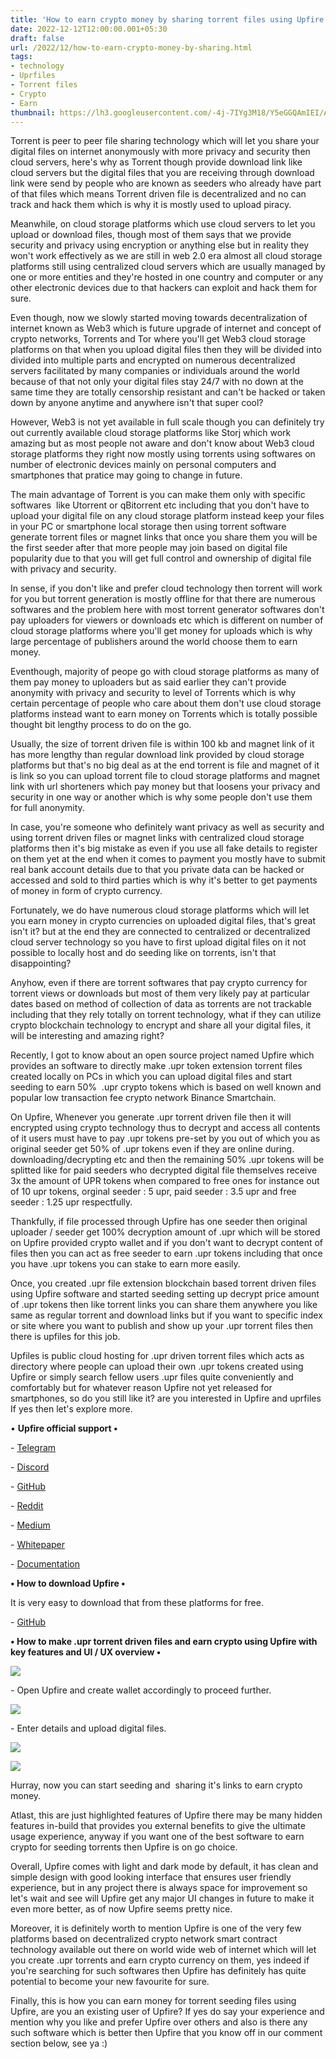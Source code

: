 ```yaml
---
title: 'How to earn crypto money by sharing torrent files using Upfire. '
date: 2022-12-12T12:00:00.001+05:30
draft: false
url: /2022/12/how-to-earn-crypto-money-by-sharing.html
tags: 
- technology
- Uprfiles
- Torrent files
- Crypto
- Earn
thumbnail: https://lh3.googleusercontent.com/-4j-7IYg3M18/Y5eGGQAmIEI/AAAAAAAAPu0/w9JwpgzVmbE7BuNMh8vPCfAJCjVR5P_EACNcBGAsYHQ/s1600/1670874645769722-0.png
---
```


  

Torrent is peer to peer file sharing technology which will let you share your digital files on internet anonymously with more privacy and security then cloud servers, here's why as Torrent though provide download link like cloud servers but the digital files that you are receiving through download link were send by people who are known as seeders who already have part of that files which means Torrent driven file is decentralized and no can track and hack them which is why it is mostly used to upload piracy.

Meanwhile, on cloud storage platforms which use cloud servers to let you upload or download files, though most of them says that we provide security and privacy using encryption or anything else but in reality they won't work effectively as we are still in web 2.0 era almost all cloud storage platforms still using centralized cloud servers which are usually managed by one or more entities and they're hosted in one country and computer or any other electronic devices due to that hackers can exploit and hack them for sure.

Even though, now we slowly started moving towards decentralization of internet known as Web3 which is future upgrade of internet and concept of crypto networks, Torrents and Tor where you'll get Web3 cloud storage platforms on that when you upload digital files then they will be divided into divided into multiple parts and encrypted on numerous decentralized servers facilitated by many companies or individuals around the world because of that not only your digital files stay 24/7 with no down at the same time they are totally censorship resistant and can't be hacked or taken down by anyone anytime and anywhere isn't that super cool?

However, Web3 is not yet available in full scale though you can definitely try out currently available cloud storage platforms like Storj which work amazing but as most people not aware and don't know about Web3 cloud storage platforms they right now mostly using torrents using softwares on number of electronic devices mainly on personal computers and smartphones that pratice may going to change in future.

The main advantage of Torrent is you can make them only with specific softwares  like Utorrent or qBitorrent etc including that you don't have to upload your digital file on any cloud storage platform instead keep your files in your PC or smartphone local storage then using torrent software generate torrent files or magnet links that once you share them you will be the first seeder after that more people may join based on digital file popularity due to that you will get full control and ownership of digital file with privacy and security.

In sense, if you don't like and prefer cloud technology then torrent will work for you but torrent generation is mostly offline for that there are numerous softwares and the problem here with most torrent generator softwares don't pay uploaders for viewers or downloads etc which is different on number of cloud storage platforms where you'll get money for uploads which is why large percentage of publishers around the world choose them to earn money.

Eventhough, majority of peope go with cloud storage platforms as many of them pay money to uploaders but as said earlier they can't provide anonymity with privacy and security to level of Torrents which is why certain percentage of people who care about them don't use cloud storage platforms instead want to earn money on Torrents which is totally possible thought bit lengthy process to do on the go.

Usually, the size of torrent driven file is within 100 kb and magnet link of it has more lengthy than regular download link provided by cloud storage platforms but that's no big deal as at the end torrent is file and magnet of it is link so you can upload torrent file to cloud storage platforms and magnet link with url shorteners which pay money but that loosens your privacy and security in one way or another which is why some people don't use them for full anonymity.

In case, you're someone who definitely want privacy as well as security and using torrent driven files or magnet links with centralized cloud storage platforms then it's big mistake as even if you use all fake details to register on them yet at the end when it comes to payment you mostly have to submit real bank account details due to that you private data can be hacked or accessed and sold to third parties which is why it's better to get payments of money in form of crypto currency.

Fortunately, we do have numerous cloud storage platforms which will let you earn money in crypto currencies on uploaded digital files, that's great isn't it? but at the end they are connected to centralized or decentralized cloud server technology so you have to first upload digital files on it not possible to locally host and do seeding like on torrents, isn't that disappointing?

Anyhow, even if there are torrent softwares that pay crypto currency for torrent views or downloads but most of them very likely pay at particular dates based on method of collection of data as torrents are not trackable including that they rely totally on torrent technology, what if they can utilize crypto blockchain technology to encrypt and share all your digital files, it will be interesting and amazing right?

Recently, I got to know about an open source project named Upfire which provides an software to directly make .upr token extension torrent files created locally on PCs in which you can upload digital files and start seeding to earn 50%  .upr crypto tokens which is based on well known and popular low transaction fee crypto network Binance Smartchain.

On Upfire, Whenever you generate .upr torrent driven file then it will encrypted using crypto technology thus to decrypt and access all contents of it users must have to pay .upr tokens pre-set by you out of which you as original seeder get 50% of .upr tokens even if they are online during. downloading/decrypting etc and then the remaining 50% .upr tokens will be splitted like for paid seeders who decrypted digital file themselves receive 3x the amount of UPR tokens when compared to free ones for instance out of 10 upr tokens, orginal seeder : 5 upr, paid seeder : 3.5 upr and free seeder : 1.25 upr respectfully.

Thankfully, if file processed through Upfire has one seeder then original uploader / seeder get 100% decryption amount of .upr which will be stored on Upfire provided crypto wallet and if you don't want to decrypt content of files then you can act as free seeder to earn .upr tokens including that once you have .upr tokens you can stake to earn more easily.

Once, you created .upr file extension blockchain based torrent driven files using Upfire software and started seeding setting up decrypt price amount of .upr tokens then like torrent links you can share them anywhere you like same as regular torrent and download links but if you want to specific index or site where you want to publish and show up your .upr torrent files then there is upfiles for this job.

Upfiles is public cloud hosting for .upr driven torrent files which acts as directory where people can upload their own .upr tokens created using Upfire or simply search fellow users .upr files quite conveniently and comfortably but for whatever reason Upfire not yet released for smartphones, so do you still like it? are you interested in Upfire and uprfiles If yes then let's explore more.

• **Upfire official support •**

  

\- [Telegram](https://t.me/upfireofficial)

\- [Discord](https://discord.gg/Y9RQGbeeDR)

\- [GitHub](https://github.com/upfiring/upfiring-update/releases)

\- [Reddit](http://reddit.com/r/upfire)

\- [Medium](https://medium.com/upfire/)

\- [Whitepaper](https://upfire.com/whitepaper)

\- [Documentation](https://upfire.com/documentation)

**• How to download Upfire •**

It is very easy to download that from these platforms for free.

  

\- [GitHub](https://github.com/UpfireHQ/upfire-update/releases)

**• How to make .upr torrent driven files and earn crypto using Upfire with key features and UI / UX overview •**

 **![](https://lh3.googleusercontent.com/-fXyIvRbkAIM/Y5eGFjnSw2I/AAAAAAAAPuw/JsuHZpqaVAYP_f6n7uKg0b2A4ibvwJDvgCNcBGAsYHQ/s1600/1670874642291471-1.png)** 

\- Open Upfire and create wallet accordingly to proceed further.

  

 ![](https://lh3.googleusercontent.com/-Vjdw4jXlAoI/Y5eGEpIwoFI/AAAAAAAAPus/QfpRCE1bsGQsFCq4psyru7Ggz0AFvOx0QCNcBGAsYHQ/s1600/1670874638315693-2.png) 

  

\- Enter details and upload digital files.

  

 ![](https://lh3.googleusercontent.com/-XSeGMli-eeo/Y5eGDpnS3KI/AAAAAAAAPuo/We7mAAXdOQQf2M9L2qYQZvuFgFbXqiGDACNcBGAsYHQ/s1600/1670874634757045-3.png) 

  

 ![](https://lh3.googleusercontent.com/-_5Q9CqgE04g/Y5eGCmr_2wI/AAAAAAAAPuk/TtiW6nv8iwcHLbbIYjNhWnVTbxUqMa_GgCNcBGAsYHQ/s1600/1670874630131496-4.png) 

  

Hurray, now you can start seeding and  sharing it's links to earn crypto money.

  

Atlast, this are just highlighted features of Upfire there may be many hidden features in-build that provides you external benefits to give the ultimate usage experience, anyway if you want one of the best software to earn crypto for seeding torrents then Upfire is on go choice.

  

Overall, Upfire comes with light and dark mode by default, it has clean and simple design with good looking interface that ensures user friendly experience, but in any project there is always space for improvement so let's wait and see will Upfire get any major UI changes in future to make it even more better, as of now Upfire seems pretty nice.

  

Moreover, it is definitely worth to mention Upfire is one of the very few platforms based on decentralized crypto network smart contract technology available out there on world wide web of internet which will let you create .upr torrents and earn crypto currency on them, yes indeed if you're searching for such softwares then Upfire has definitely has quite potential to become your new favourite for sure.

  

Finally, this is how you can earn money for torrent seeding files using Upfire, are you an existing user of Upfire? If yes do say your experience and mention why you like and prefer Upfire over others and also is there any such software which is better then Upfire that you know off in our comment section below, see ya :)